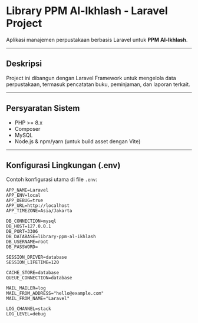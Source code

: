 # Library PPM Al-Ikhlash - Laravel Project

Aplikasi manajemen perpustakaan berbasis Laravel untuk **PPM Al-Ikhlash**.

---

## Deskripsi

Project ini dibangun dengan Laravel Framework untuk mengelola data perpustakaan, termasuk pencatatan buku, peminjaman, dan laporan terkait.

---

## Persyaratan Sistem

- PHP >= 8.x
- Composer
- MySQL
- Node.js & npm/yarn (untuk build asset dengan Vite)

---

## Konfigurasi Lingkungan (.env)

Contoh konfigurasi utama di file `.env`:

```env
APP_NAME=Laravel
APP_ENV=local
APP_DEBUG=true
APP_URL=http://localhost
APP_TIMEZONE=Asia/Jakarta

DB_CONNECTION=mysql
DB_HOST=127.0.0.1
DB_PORT=3306
DB_DATABASE=library-ppm-al-ikhlash
DB_USERNAME=root
DB_PASSWORD=

SESSION_DRIVER=database
SESSION_LIFETIME=120

CACHE_STORE=database
QUEUE_CONNECTION=database

MAIL_MAILER=log
MAIL_FROM_ADDRESS="hello@example.com"
MAIL_FROM_NAME="Laravel"

LOG_CHANNEL=stack
LOG_LEVEL=debug

